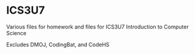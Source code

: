 # ICS3U7
Various files for homework and files for ICS3U7 Introduction to Computer Science

Excludes DMOJ, CodingBat, and CodeHS
